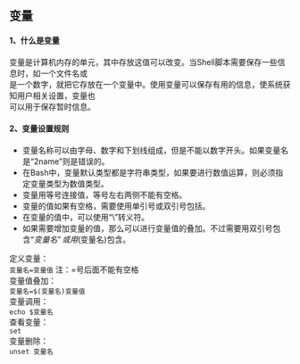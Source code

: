 ## 变量  
#### 1、什么是变量  
  变量是计算机内存的单元，其中存放这值可以改变。当Shell脚本需要保存一些信息时，如一个文件名或  
是一个数字，就把它存放在一个变量中。使用变量可以保存有用的信息，使系统获知用户相关设置，变量也  
可以用于保存暂时信息。  
#### 2、变量设置规则  
-   变量名称可以由字母、数字和下划线组成，但是不能以数字开头。如果变量名是“2name”则是错误的。  
-   在Bash中，变量默认类型都是字符串类型，如果要进行数值运算，则必须指定变量类型为数值类型。  
-   变量用等号连接值，等号左右两侧不能有空格。  
-   变量的值如果有空格，需要使用单引号或双引号包括。  
-   在变量的值中，可以使用“\\”转义符。  
-   如果需要增加变量的值，那么可以进行变量值的叠加。不过需要用双引号包含“$变量名”或用$(变量名)包含。  

定义变量：  
  `变量名=变量值` 注：=号后面不能有空格  
变量值叠加：  
  `变量名=$(变量名)变量值`  
变量调用：  
 `echo $变量名`  
查看变量：  
  `set`  
变量删除：  
  `unset 变量名`  
